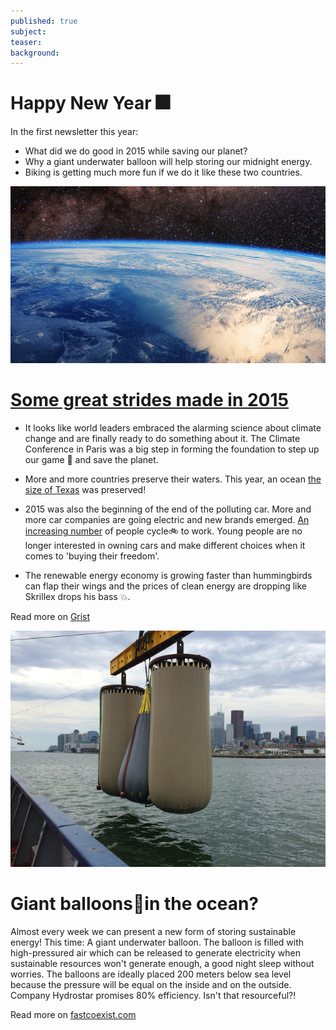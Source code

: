 ```yaml
---
published: true
subject:
teaser:
background:  
---
```


# Happy New Year 🎆

In the first newsletter this year:

* What did we do good in 2015 while saving our planet?
* Why a giant underwater balloon will help storing our midnight energy.
* Biking is getting much more fun if we do it like these two countries.

![earth](2016-01-02-29-earth.jpg)

# [Some great strides made in 2015](http://grist.org/climate-energy/heres-the-good-news-about-earth-from-this-year/)

* It looks like world leaders embraced the alarming science about climate change and are finally ready to do something about it. The Climate Conference in Paris was a big step in forming the foundation to step up our game 💪 and save the planet.

* More and more countries preserve their waters. This year, an ocean [the size of Texas](http://bit.ly/1Tvi7bd) was preserved!

* 2015 was also the beginning of the end of the polluting car. More and more car companies are going electric and new brands emerged. [An increasing number](http://www.bikeleague.org/commutingdata) of people cycle🚲 to work. Young people are no longer interested in owning cars and make different choices when it comes to 'buying their freedom'.

* The renewable energy economy is growing faster than hummingbirds can flap their wings and the prices of clean energy are dropping like Skrillex drops his bass 💥.

Read more on [Grist](http://grist.org/climate-energy/heres-the-good-news-about-earth-from-this-year/)

![balloons](2016-02-01-29-balloons.jpg)

# Giant balloons🎈in the ocean?

Almost every week we can present a new form of storing sustainable energy! This time: A giant underwater balloon. The balloon is filled with high-pressured air which can be released to generate electricity when sustainable resources won't generate enough, a good night sleep without worries. The balloons are ideally placed 200 meters below sea level because the pressure will be equal on the inside and on the outside. Company Hydrostar promises 80% efficiency. Isn't that resourceful?!

Read more on [fastcoexist.com](http://www.fastcoexist.com/3053854/toronto-is-backing-up-its-electric-grid-with-big-air-bags-at-the-bottom-of-lake-ontario)

